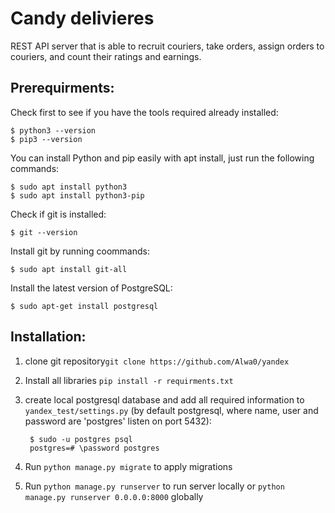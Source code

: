 # Candy delivieres
REST API server that is able to recruit couriers, take orders, assign orders to couriers, and count their ratings and earnings.
## Prerequirments:
Check first to see if you have the tools required already installed:

    $ python3 --version
    $ pip3 --version
You can install Python and pip easily with apt install, just run the following commands:

    $ sudo apt install python3
    $ sudo apt install python3-pip

Check if git is installed:

    $ git --version
Install git by running coommands:

    $ sudo apt install git-all
    
Install the latest version of PostgreSQL:

    $ sudo apt-get install postgresql

## Installation:
1. clone git repository`git clone https://github.com/Alwa0/yandex`
2. Install all libraries `pip install -r requirments.txt`
3. create local postgresql database and add all required information to `yandex_test/settings.py` (by default postgresql, where name, user and password are 'postgres' listen on port 5432):

        $ sudo -u postgres psql
        postgres=# \password postgres
5. Run `python manage.py migrate` to apply migrations
6. Run `python manage.py runserver` to run server locally or `python manage.py runserver 0.0.0.0:8000` globally
